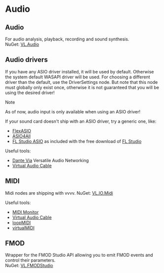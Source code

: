 # Audio

## Audio

For audio analysis, playback, recording and sound synthesis.  
NuGet: [VL.Audio](https://www.nuget.org/packages/VL.Audio)

## Audio drivers
If you have any ASIO driver installed, it will be used by default. Otherwise the system default WASAPI driver will be used. For choosing a different driver than the default, use the DriverSettings node. But note that this node must globally only exist once, otherwise it is not guaranteed that you will be using the desired driver!

> [!NOTE]
> As of now, audio input is only available when using an ASIO driver!

If your sound card doesn't ship with an ASIO driver, try a generic one, like: 
* [FlexASIO](https://github.com/dechamps/FlexASIO/releases)
* [ASIO4All](http://www.asio4all.org)
* [FL Studio ASIO](https://www.image-line.com/fl-studio-learning/fl-studio-online-manual/html/envsettings_audio.htm#FLStudioASIO) as included with the free download of [FL Studio](https://www.image-line.com/fl-studio-download)

Useful tools:
* [Dante Via](https://www.audinate.com/products/software/dante-via) Versatile Audio Networking 
* [Virtual Audio Cable](https://vb-audio.com/Cable/index.htm)

## MIDI

Midi nodes are shipping with vvvv.
NuGet: [VL.IO.Midi](https://www.nuget.org/packages/VL.IO.Midi/)

Useful tools: 
* [MIDI Monitor](https://www.midimonitor.com)
* [Virtual Audio Cable](https://vb-audio.com/Cable/index.htm)
* [loopMIDI](https://www.tobias-erichsen.de/software/loopmidi.html)
* [virtualMIDI](https://www.tobias-erichsen.de/software/virtualmidi.html)

## FMOD 
Wrapper for the FMOD Studio API allowing you to emit FMOD events and control their parameters.  
NuGet: [VL.FMODStudio](https://www.nuget.org/packages/VL.FMODStudio)
